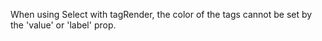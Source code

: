 When using Select with tagRender, the color of the tags cannot be set by the 'value' or 'label' prop.
